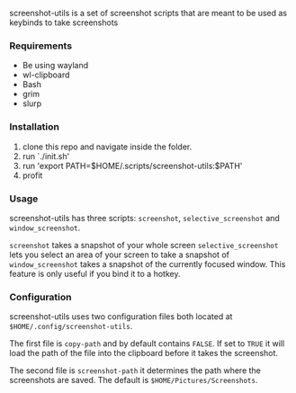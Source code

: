screenshot-utils is a set of screenshot scripts that are meant to be used as keybinds to take screenshots

### Requirements
* Be using wayland
* wl-clipboard
* Bash
* grim
* slurp

### Installation
1. clone this repo and navigate inside the folder.
2. run `./init.sh'
3. run 'export PATH=\$HOME/.scripts/screenshot-utils:\$PATH'
4. profit

### Usage
screenshot-utils has three scripts: `screenshot`, `selective_screenshot` and `window_screenshot`.

`screenshot` takes a snapshot of your whole screen
`selective_screenshot` lets you select an area of your screen to take a snapshot of
`window_screenshot` takes a snapshot of the currently focused window. This feature is only useful if you bind it to a hotkey.

### Configuration
screenshot-utils uses two configuration files both located at `$HOME/.config/screenshot-utils`. 

The first file is `copy-path` and by default contains `FALSE`. If set to `TRUE` it will load the path of the file into the clipboard before it takes the screenshot.

The second file is `screenshot-path` it determines the path where the screenshots are saved. The default is `$HOME/Pictures/Screenshots`. 
